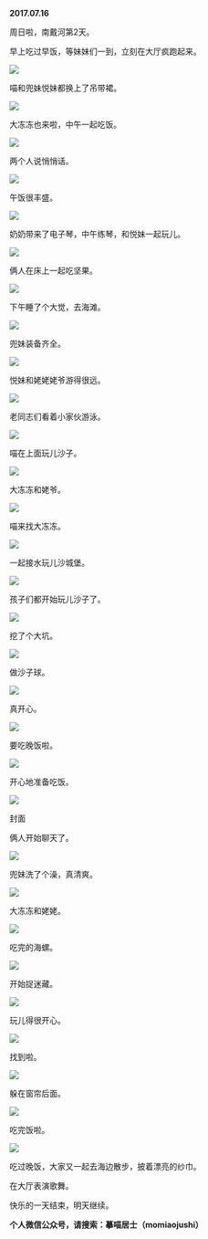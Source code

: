 
          
            
**2017.07.16**

周日啦，南戴河第2天。

早上吃过早饭，等妹妹们一到，立刻在大厅疯跑起来。




![](//upload-images.jianshu.io/upload_images/51001-b4a228fd10b65d33.jpg)




喵和兜妹悦妹都换上了吊带裙。




![](//upload-images.jianshu.io/upload_images/51001-29b6fcd09df4e40d.jpg)




大冻冻也来啦，中午一起吃饭。




![](//upload-images.jianshu.io/upload_images/51001-4d5c977374da87aa.jpg)




两个人说悄悄话。




![](//upload-images.jianshu.io/upload_images/51001-46fa28eb319bbf05.jpg)




午饭很丰盛。




![](//upload-images.jianshu.io/upload_images/51001-4368fa2fb75eef83.jpg)




奶奶带来了电子琴，中午练琴，和悦妹一起玩儿。




![](//upload-images.jianshu.io/upload_images/51001-72c598e7fb1d0561.jpg)




俩人在床上一起吃坚果。




![](//upload-images.jianshu.io/upload_images/51001-31e105c1a720ed23.jpg)




下午睡了个大觉，去海滩。




![](//upload-images.jianshu.io/upload_images/51001-c67a0a393a6f4142.jpg)




兜妹装备齐全。




![](//upload-images.jianshu.io/upload_images/51001-98da96662e4c6b61.jpg)




悦妹和姥姥姥爷游得很远。




![](//upload-images.jianshu.io/upload_images/51001-a3d0707afa23d830.jpg)




老同志们看着小家伙游泳。




![](//upload-images.jianshu.io/upload_images/51001-c7ac65cb1892e513.jpg)




喵在上面玩儿沙子。




![](//upload-images.jianshu.io/upload_images/51001-b6753fadbdcef85e.jpg)




大冻冻和姥爷。




![](//upload-images.jianshu.io/upload_images/51001-7f00afd05c8bfbce.jpg)




喵来找大冻冻。




![](//upload-images.jianshu.io/upload_images/51001-02118f03e11a4aa9.jpg)




一起接水玩儿沙城堡。




![](//upload-images.jianshu.io/upload_images/51001-9e23808ea0e2d35b.jpg)




孩子们都开始玩儿沙子了。




![](//upload-images.jianshu.io/upload_images/51001-39229e59509369a4.jpg)




挖了个大坑。




![](//upload-images.jianshu.io/upload_images/51001-ad6ff0bf99f12d04.jpg)




做沙子球。




![](//upload-images.jianshu.io/upload_images/51001-29680db9927980dc.jpg)




真开心。




![](//upload-images.jianshu.io/upload_images/51001-4e0e9dc65240ab44.jpg)




要吃晚饭啦。




![](//upload-images.jianshu.io/upload_images/51001-65a24d1c25022f27.jpg)




开心地准备吃饭。




![](//upload-images.jianshu.io/upload_images/51001-737570cd4710b721.jpg)

封面


俩人开始聊天了。




![](//upload-images.jianshu.io/upload_images/51001-a7d6fecf76957a5d.jpg)




兜妹洗了个澡，真清爽。




![](//upload-images.jianshu.io/upload_images/51001-37d8a67e5c3bf9f7.jpg)




大冻冻和姥姥。




![](//upload-images.jianshu.io/upload_images/51001-4cafb7412045d62f.jpg)




吃完的海螺。




![](//upload-images.jianshu.io/upload_images/51001-08d16ad941d9c507.jpg)




开始捉迷藏。




![](//upload-images.jianshu.io/upload_images/51001-1d239de521a6a205.jpg)




玩儿得很开心。




![](//upload-images.jianshu.io/upload_images/51001-78659ad67dfe5760.jpg)




找到啦。




![](//upload-images.jianshu.io/upload_images/51001-5856cbe7cdd8f87d.jpg)




躲在窗帘后面。




![](//upload-images.jianshu.io/upload_images/51001-d5cdae65ca87bccd.jpg)




吃完饭啦。




![](//upload-images.jianshu.io/upload_images/51001-bc69f89177170091.jpg)




吃过晚饭，大家又一起去海边散步，披着漂亮的纱巾。

在大厅表演歌舞。

快乐的一天结束，明天继续。


**个人微信公众号，请搜索：摹喵居士（momiaojushi）**

          
        